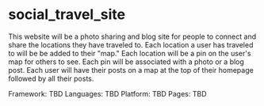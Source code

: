 # social_travel_site
This website will be a photo sharing and blog site for people to connect and share the locations they have traveled to. Each location a user has traveled to will be be added to their "map." Each location will be a pin on the user's map for others to see. Each pin will be associated with a photo or a blog post. Each user will have their posts on a map at the top of their homepage followed by all their posts.

Framework: TBD
Languages: TBD
Platform: TBD
Pages: TBD
